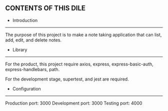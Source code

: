 CONTENTS OF THIS DILE
---------------------

* Introduction
---------------
The purpose of this project is to make a note taking application that can list, add, edit, and delete notes.

* Library
---------------
For the product, this project require axios, express, express-basic-auth, express-handlebars, path.

For the development stage, supertest, and jest are required. 

* Configuration
---------------
Production port: 3000
Development port: 3000
Testing port: 4000